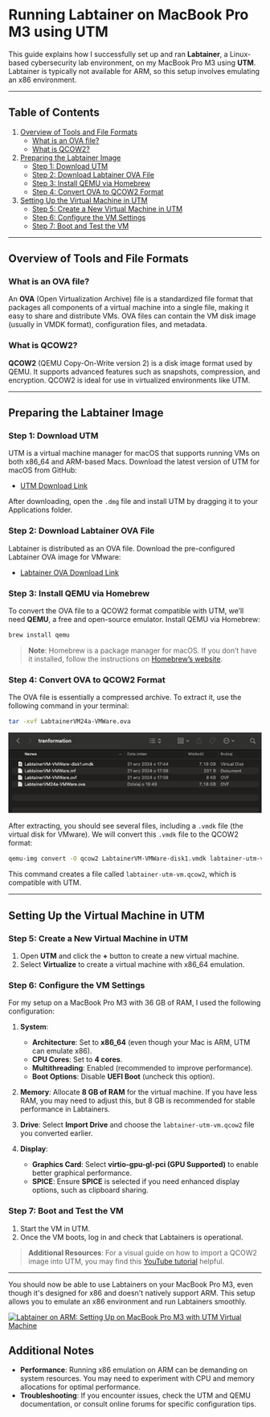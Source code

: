 
# Running Labtainer on MacBook Pro M3 using UTM

This guide explains how I successfully set up and ran **Labtainer**, a Linux-based cybersecurity lab environment, on my MacBook Pro M3 using **UTM**. Labtainer is typically not available for ARM, so this setup involves emulating an x86 environment.

---

## Table of Contents
1. [Overview of Tools and File Formats](#overview-of-tools-and-file-formats)
   - [What is an OVA file?](#what-is-an-ova-file)
   - [What is QCOW2?](#what-is-qcow2)
2. [Preparing the Labtainer Image](#preparing-the-Labtainer-image)
   - [Step 1: Download UTM](#step-1-download-utm)
   - [Step 2: Download Labtainer OVA File](#step-2-download-labtainer-ova-file)
   - [Step 3: Install QEMU via Homebrew](#step-3-install-qemu-via-homebrew)
   - [Step 4: Convert OVA to QCOW2 Format](#step-4-convert-ova-to-qcow2-format)
3. [Setting Up the Virtual Machine in UTM](#setting-up-the-virtual-machine-in-utm)
   - [Step 5: Create a New Virtual Machine in UTM](#step-5-create-a-new-virtual-machine-in-utm)
   - [Step 6: Configure the VM Settings](#step-6-configure-the-vm-settings)
   - [Step 7: Boot and Test the VM](#step-7-boot-and-test-the-vm)

---

## Overview of Tools and File Formats

### What is an OVA file?
An **OVA** (Open Virtualization Archive) file is a standardized file format that packages all components of a virtual machine into a single file, making it easy to share and distribute VMs. OVA files can contain the VM disk image (usually in VMDK format), configuration files, and metadata.

### What is QCOW2?
**QCOW2** (QEMU Copy-On-Write version 2) is a disk image format used by QEMU. It supports advanced features such as snapshots, compression, and encryption. QCOW2 is ideal for use in virtualized environments like UTM.

---

## Preparing the Labtainer Image

### Step 1: Download UTM
UTM is a virtual machine manager for macOS that supports running VMs on both x86_64 and ARM-based Macs. Download the latest version of UTM for macOS from GitHub:

- [UTM Download Link](https://github.com/utmapp/UTM/releases/latest/download/UTM.dmg)

After downloading, open the `.dmg` file and install UTM by dragging it to your Applications folder.

### Step 2: Download Labtainer OVA File
Labtainer is distributed as an OVA file. Download the pre-configured Labtainer OVA image for VMware:

- [Labtainer OVA Download Link](https://nps.box.com/shared/static/2582mm4x58mn6rqy049no0bspj5vdmqv.ova)

### Step 3: Install QEMU via Homebrew
To convert the OVA file to a QCOW2 format compatible with UTM, we’ll need **QEMU**, a free and open-source emulator. Install QEMU via Homebrew:

```bash
brew install qemu
```

> **Note**: Homebrew is a package manager for macOS. If you don’t have it installed, follow the instructions on [Homebrew’s website](https://brew.sh).

### Step 4: Convert OVA to QCOW2 Format
The OVA file is essentially a compressed archive. To extract it, use the following command in your terminal:

```bash
tar -xvf LabtainerVM24a-VMWare.ova
```
![Alt Text](images/unpacke-ova.png)

After extracting, you should see several files, including a `.vmdk` file (the virtual disk for VMware). We will convert this `.vmdk` file to the QCOW2 format:

```bash
qemu-img convert -O qcow2 LabtainerVM-VMWare-disk1.vmdk labtainer-utm-vm.qcow2
```

This command creates a file called `labtainer-utm-vm.qcow2`, which is compatible with UTM.

---

## Setting Up the Virtual Machine in UTM

### Step 5: Create a New Virtual Machine in UTM
1. Open **UTM** and click the **+** button to create a new virtual machine.
2. Select **Virtualize** to create a virtual machine with x86_64 emulation.

### Step 6: Configure the VM Settings

For my setup on a MacBook Pro M3 with 36 GB of RAM, I used the following configuration:

1. **System**:
   - **Architecture**: Set to **x86_64** (even though your Mac is ARM, UTM can emulate x86).
   - **CPU Cores**: Set to **4 cores**.
   - **Multithreading**: Enabled (recommended to improve performance).
   - **Boot Options**: Disable **UEFI Boot** (uncheck this option).

2. **Memory**: Allocate **8 GB of RAM** for the virtual machine. If you have less RAM, you may need to adjust this, but 8 GB is recommended for stable performance in Labtainers.

3. **Drive**: Select **Import Drive** and choose the `labtainer-utm-vm.qcow2` file you converted earlier.

4. **Display**:
   - **Graphics Card**: Select **virtio-gpu-gl-pci (GPU Supported)** to enable better graphical performance.
   - **SPICE**: Ensure **SPICE** is selected if you need enhanced display options, such as clipboard sharing.

### Step 7: Boot and Test the VM
1. Start the VM in UTM.
2. Once the VM boots, log in and check that Labtainers is operational.

> **Additional Resources**: For a visual guide on how to import a QCOW2 image into UTM, you may find this [YouTube tutorial](https://www.youtube.com/watch?v=enF3zbyiNZA) helpful.

---

You should now be able to use Labtainers on your MacBook Pro M3, even though it's designed for x86 and doesn't natively support ARM. This setup allows you to emulate an x86 environment and run Labtainers smoothly.

[![Labtainer on ARM: Setting Up on MacBook Pro M3 with UTM Virtual Machine
](https://img.youtube.com/vi/ckBRtSlhcww/0.jpg)](https://youtu.be/ckBRtSlhcww)


## Additional Notes

- **Performance**: Running x86 emulation on ARM can be demanding on system resources. You may need to experiment with CPU and memory allocations for optimal performance.
- **Troubleshooting**: If you encounter issues, check the UTM and QEMU documentation, or consult online forums for specific configuration tips.


